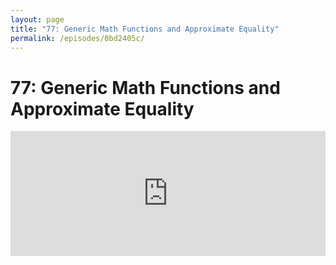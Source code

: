 ```yaml
---
layout: page
title: "77: Generic Math Functions and Approximate Equality"
permalink: /episodes/0bd2405c/
---
```


# 77: Generic Math Functions and Approximate Equality

<iframe frameBorder="0" height="200px" scrolling="no" seamless src="https://player.simplecast.com/a6992481-1ec7-4d05-a4d2-1d57cd6f520a" width="100%" />

* [Proposal SE-0246](https://github.com/apple/swift-evolution/blob/master/proposals/0246-mathable.md)
* [Exploring Swift's Numeric Types and Protocols](https://speakerdeck.com/jessesquires/exploring-swifts-numeric-types-and-protocols)
* [Proposal SE-0259](https://github.com/apple/swift-evolution/blob/master/proposals/0259-approximately-equal.md)
* [Proposal SE-0233](https://github.com/apple/swift-evolution/blob/master/proposals/0233-additive-arithmetic-protocol.md)

## Thanks to this episode's Sponsors

### [Clubhouse.io](https://clubhouse.io/swiftunwrapped)

Clubhouse is the first project management platform for software development that brings everyone together so that teams can focus on what matters – creating products their customers love. 

With a simple API and robust set of integrations, Clubhouse seamlessly integrates with the tools you use every day, getting out of your way so that you can deliver quality software on time. 

Listeners of Swift Unwrapped can sign up for **two free months** of Clubhouse by visiting https://clubhouse.io/swiftunwrapped 

### [Instabug](https://instabug.com/swift?utm_source=swift&utm_medium=podcasts&utm_campaign=swiftunwrapped-podcasts-q319-July)

Squash bugs in less than a minute with Instabug. Get a [14-days trial and their brand new t-shirt](https://instabug.com/swift?utm_source=swift&utm_medium=podcasts&utm_campaign=swiftunwrapped-podcasts-q319-July) once you signup and integrate Instabug in your app.

## Get in Touch

If you're enjoying the show and want to say thank you, the best way to do that is by [leaving us a review on iTunes](https://itunes.apple.com/us/podcast/swift-unwrapped/id1209817203?mt=2)! It lets us know what you think of the show and helps us climb the charts so other people can find the show.

We've also got a channel set up on Spectrum.chat! If you want to talk about today's episode, ask us a question or just follow the conversation, jump in anytime at [spectrum.chat/specfm/swift-unwrapped](https://spectrum.chat/specfm/swift-unwrapped)

